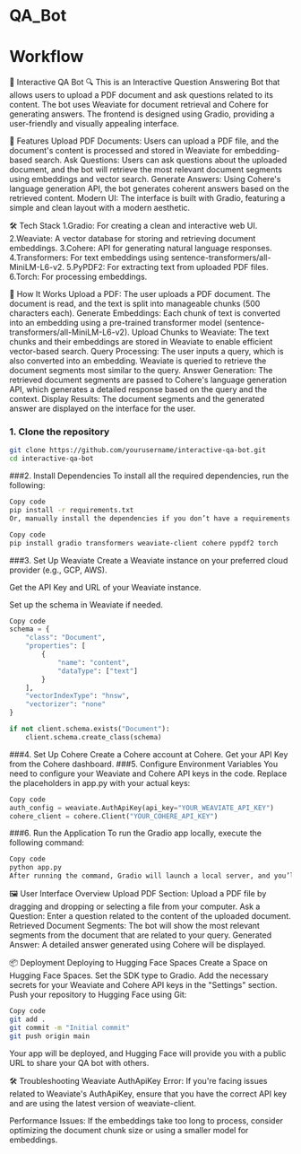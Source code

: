 # QA_Bot
# Workflow
📄 Interactive QA Bot 🔍
This is an Interactive Question Answering Bot that allows users to upload a PDF document and ask questions related to its content. The bot uses Weaviate for document retrieval and Cohere for generating answers. The frontend is designed using Gradio, providing a user-friendly and visually appealing interface.

🔧 Features
Upload PDF Documents: Users can upload a PDF file, and the document's content is processed and stored in Weaviate for embedding-based search.
Ask Questions: Users can ask questions about the uploaded document, and the bot will retrieve the most relevant document segments using embeddings and vector search.
Generate Answers: Using Cohere's language generation API, the bot generates coherent answers based on the retrieved content.
Modern UI: The interface is built with Gradio, featuring a simple and clean layout with a modern aesthetic.


🛠️ Tech Stack
1.Gradio: For creating a clean and interactive web UI.
2.Weaviate: A vector database for storing and retrieving document embeddings.
3.Cohere: API for generating natural language responses.
4.Transformers: For text embeddings using sentence-transformers/all-MiniLM-L6-v2.
5.PyPDF2: For extracting text from uploaded PDF files.
6.Torch: For processing embeddings.

🚀 How It Works
Upload a PDF: The user uploads a PDF document. The document is read, and the text is split into manageable chunks (500 characters each).
Generate Embeddings: Each chunk of text is converted into an embedding using a pre-trained transformer model (sentence-transformers/all-MiniLM-L6-v2).
Upload Chunks to Weaviate: The text chunks and their embeddings are stored in Weaviate to enable efficient vector-based search.
Query Processing: The user inputs a query, which is also converted into an embedding. Weaviate is queried to retrieve the document segments most similar to the query.
Answer Generation: The retrieved document segments are passed to Cohere's language generation API, which generates a detailed response based on the query and the context.
Display Results: The document segments and the generated answer are displayed on the interface for the user.
### 1. Clone the repository

```bash
git clone https://github.com/yourusername/interactive-qa-bot.git
cd interactive-qa-bot
```

###2. Install Dependencies
To install all the required dependencies, run the following:

```bash
Copy code
pip install -r requirements.txt
Or, manually install the dependencies if you don’t have a requirements.txt:
```
```bash
Copy code
pip install gradio transformers weaviate-client cohere pypdf2 torch
```
###3. Set Up Weaviate
Create a Weaviate instance on your preferred cloud provider (e.g., GCP, AWS).

Get the API Key and URL of your Weaviate instance.

Set up the schema in Weaviate if needed.

```python
Copy code
schema = {
    "class": "Document",
    "properties": [
        {
            "name": "content",
            "dataType": ["text"]
        }
    ],
    "vectorIndexType": "hnsw",
    "vectorizer": "none"
}

if not client.schema.exists("Document"):
    client.schema.create_class(schema)
```
###4. Set Up Cohere
Create a Cohere account at Cohere.
Get your API Key from the Cohere dashboard.
###5. Configure Environment Variables
You need to configure your Weaviate and Cohere API keys in the code. Replace the placeholders in app.py with your actual keys:
```python
Copy code
auth_config = weaviate.AuthApiKey(api_key="YOUR_WEAVIATE_API_KEY")
cohere_client = cohere.Client("YOUR_COHERE_API_KEY")
```

###6. Run the Application
To run the Gradio app locally, execute the following command:

```bash
Copy code
python app.py
After running the command, Gradio will launch a local server, and you’ll see a URL like http://localhost:7860. Open this URL in your browser to interact with the bot.
```
🖼️ User Interface Overview
Upload PDF Section: Upload a PDF file by dragging and dropping or selecting a file from your computer.
Ask a Question: Enter a question related to the content of the uploaded document.
Retrieved Document Segments: The bot will show the most relevant segments from the document that are related to your query.
Generated Answer: A detailed answer generated using Cohere will be displayed.

📦 Deployment
Deploying to Hugging Face Spaces
Create a Space on Hugging Face Spaces.
Set the SDK type to Gradio.
Add the necessary secrets for your Weaviate and Cohere API keys in the "Settings" section.
Push your repository to Hugging Face using Git:
```bash
Copy code
git add .
git commit -m "Initial commit"
git push origin main
```
Your app will be deployed, and Hugging Face will provide you with a public URL to share your QA bot with others.

🛠️ Troubleshooting
Weaviate AuthApiKey Error: If you're facing issues related to Weaviate's AuthApiKey, ensure that you have the correct API key and are using the latest version of weaviate-client.

Performance Issues: If the embeddings take too long to process, consider optimizing the document chunk size or using a smaller model for embeddings.
